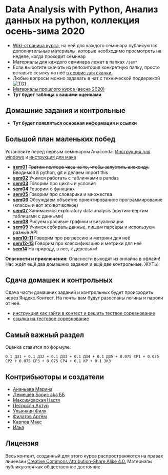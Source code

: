 # Data Analysis with Python, Анализ данных на python, коллекция осень-зима 2020

- [Wiki-страница курса,](http://wiki.cs.hse.ru/Анализ_данных_на_python,_фэн,_2020_fall) на ней для каждого семинара публикуются дополнительные материалы, которые необходимо просмотреть на неделе, когда проходит семинар
- Материалы для каждого семинара лежат в папках `/sem*`
- Если вы хотите скачать из репозитория конкретную папку, просто вставьте ссылку на неё [в сервис для скачки.](https://minhaskamal.github.io/DownGit/#/home)
- Любые вопросы можно задавать в чат с технической поддержкой [![TG1](https://img.shields.io/badge/Telegram-chat-blue)](https://t.me/ds_econ_2020) 
- [Материалы прошлого курса (весна 2020)](https://github.com/hse-econ-data-science/eds_spring_2020)
-  __Тут будет таблица с вашими оценками__


## Домашние задания и контрольные

- __Тут будет появляться основная информация и ссылки__


## Большой план маленьких побед

Установите перед первым семинаром Anaconda. [Инструкция для windows](https://github.com/hse-econ-data-science/dap_2020_fall/blob/master/utils/install_conda_windows.pdf) и [инструкция для мака](https://github.com/hse-econ-data-science/dap_2020_fall/blob/master/utils/install_conda_mac.pdf)

- [__sem01__](./sem01_intro) ~~Тратим полтора часа на то, чтобы запустить анаконду.~~ Вводимся в python, git и делаем import this
- [__sem02__](./sem02_pandas) Учимся работать с табличками в pandas
- [__sem03__](./sem03_for) Говорим про циклы и условия
- [__sem04__](./sem04_functions) Говорим о функциях
- [__sem05__](./sem05_dict) Говорим про словарики и множества
- [__sem06__](./sem06_class) Обсуждаем объектно ориентированное программирование (классы и вот это вот всякое)
- [__sem07__](./sem07_eda) Занимаемся exploratory data analysis (крутим-вертим таблицами с данными)
- [__sem08__](./sem08_visual) Рисуем красивые графики и визуализации
- [__sem09__](./sem09_parsers) Учимся собирать данные, пишем парсеры и используем разные API
- [__sem10-11__](./sem10_11_linearRegression) Говорим про регрессию и метрики для неё
- [__sem12-13__](./sem12_13_logisticRegression) Говорим про классификацию и метрики для неё
- [__sem14__](./sem14_treeAndForest) На природу, в лес, к деревьям!


__Опасности и приключения:__  Опасности выходят из онлайна в офлайн! Нас ждёт ещё два домашних задания и ещё две контрольные. ЖУТЬ!


## Сдача домашек и контрольных

Сдача части домашних заданий и контрольных будет происходить через  Яндекс.Контест. На почты вам будут разосланы логины и пароли от неё.

  - [инструкция как зайти в контест и решить тествое соревнование]( )
  - [ссылка на тестовое соревнование](https://official.contest.yandex.ru/contest/17883/enter)


## Самый важный раздел

Оценка ставится по формуле:

```
0.1 ДЗ1 + 0.1 ДЗ2 + 0.1 ДЗ3 + 0.1 ДЗ4 + 0.1 ДЗ5 + 0.075 СР1 + 0.075 СР2 + 0.075 СР3 + 0.075 СР4 + 0.1 КР + 0.1 ЭКЗ
```

## Контрибьюторы и создатели

* [Ананьева Марина](https://github.com/anamarina)
* [Демешев Борис aka ББ](https://github.com/bdemeshev)
* [Максимовская Настя](https://github.com/AnastasiyaMax)
* [Петросян Артур](https://github.com/pet67)
* [Ульянкин Филя](https://github.com/FUlyankin)
* [Филатов Артём](https://github.com/FilatovArtm)
* [Карпов Макс]( )
* [Илья](https://github.com/ilyaaaaaaaa)


## Лицензия

Весь контент, созданный для этого курса распространяются на правах лицензии [Creative Commons Attribution-Share Alike 4.0.](https://creativecommons.org/licenses/by-sa/4.0/deed.ru) Материалы публикуются как общественное достояние.
